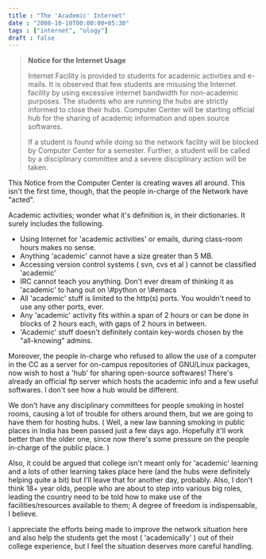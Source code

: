 ```yaml
---
title : "The 'Academic' Internet"
date : "2008-10-10T00:00:00+05:30"
tags : ["internet", "ology"]
draft : false
---
```


> **Notice for the Internet Usage**
>
> Internet Facility is provided to students for academic activities
> and e-mails. It is observed that few students are misusing the
> Internet facility by using excessive internet bandwidth for
> non-academic purposes. The students who are running the hubs are
> strictly informed to close their hubs. Computer Center will be
> starting official hub for the sharing of academic information and
> open source softwares.
>
> If a student is found while doing so the network facility will be
> blocked by Computer Center for a semester. Further, a student will
> be called by a disciplinary committee and a severe disciplinary
> action will be taken.

This Notice from the Computer Center is creating waves all
around. This isn't the first time, though, that the people
in-charge of the Network have "acted".

Academic activities; wonder what it's definition is, in their
dictionaries. It surely includes the following.

-   Using Internet for 'academic activities' or emails, during
    class-room hours makes no sense.
-   Anything 'academic' cannot have a size greater than 5 MB.
-   Accessing version control systems ( svn, cvs et al ) cannot be
    classified 'academic'
-   IRC cannot teach you anything. Don't ever dream of thinking it
    as 'academic' to hang out on \\#python or \\#emacs
-   All 'academic' stuff is limited to the http(s) ports. You
    wouldn't need to use any other ports, ever.
-   Any 'academic' activity fits within a span of 2 hours or can be
    done in blocks of 2 hours each, with gaps of 2 hours in between.
-   'Academic' stuff doesn't definitely contain key-words chosen by
    the "all-knowing" admins.

Moreover, the people in-charge who refused to allow the use of a
computer in the CC as a server for on-campus repositories of
GNU/Linux packages, now wish to host a 'hub' for sharing
open-source softwares! There's already an official ftp server
which hosts the academic info and a few useful softwares. I don't
see how a hub would be different.

We don't have any disciplinary committees for people smoking in
hostel rooms, causing a lot of trouble for others around them, but
we are going to have them for hosting hubs. ( Well, a new law
banning smoking in public places in India has been passed just a
few days ago. Hopefully it'll work better than the older one,
since now there's some pressure on the people in-charge of the
public place. )

Also, it could be argued that college isn't meant only for
'academic' learning and a lots of other learning takes place here
(and the hubs were definitely helping quite a bit) but I'll leave
that for another day, probably. Also, I don't think 18+ year olds,
people who are about to step into various big roles, leading the
country need to be told how to make use of the
facilities/resources available to them; A degree of freedom is
indispensable, I believe.

I appreciate the efforts being made to improve the network
situation here and also help the students get the most (
'academically' ) out of their college experience, but I feel the
situation deserves more careful handling.
